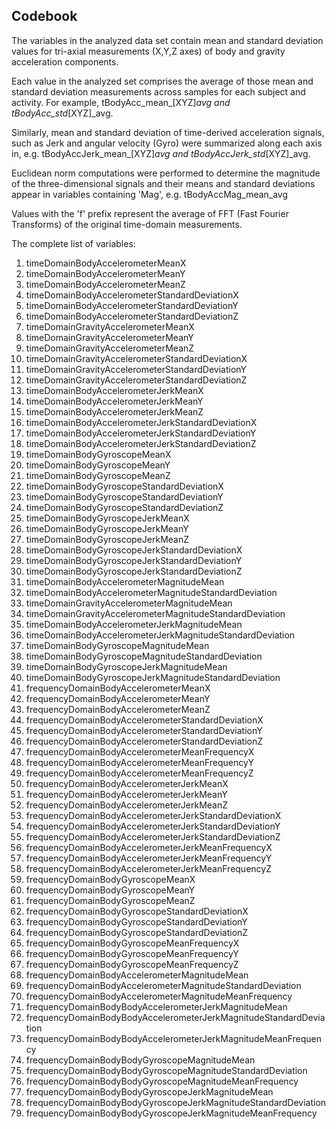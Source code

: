 ##     Codebook
The variables in the analyzed data set contain mean and standard deviation values for tri-axial measurements (X,Y,Z axes) of body and gravity acceleration components. 

Each value in the analyzed set comprises the average of those mean and standard deviation measurements across samples for each subject and activity. For example, tBodyAcc_mean_[XYZ]_avg and tBodyAcc_std_[XYZ]_avg.

Similarly, mean and standard deviation of time-derived acceleration signals, such as Jerk and angular velocity (Gyro) were summarized along each axis in, e.g. tBodyAccJerk_mean_[XYZ]_avg and tBodyAccJerk_std_[XYZ]_avg.

Euclidean norm computations were performed to determine the magnitude of the three-dimensional signals and their means and standard deviations appear in variables containing 'Mag', e.g. tBodyAccMag_mean_avg

Values with the 'f' prefix represent the average of FFT (Fast Fourier Transforms) of the original time-domain measurements.

The complete list of variables:
1. timeDomainBodyAccelerometerMeanX
1. timeDomainBodyAccelerometerMeanY
1. timeDomainBodyAccelerometerMeanZ
1. timeDomainBodyAccelerometerStandardDeviationX
1. timeDomainBodyAccelerometerStandardDeviationY
1. timeDomainBodyAccelerometerStandardDeviationZ
1. timeDomainGravityAccelerometerMeanX
1. timeDomainGravityAccelerometerMeanY
1. timeDomainGravityAccelerometerMeanZ
1. timeDomainGravityAccelerometerStandardDeviationX
1. timeDomainGravityAccelerometerStandardDeviationY
1. timeDomainGravityAccelerometerStandardDeviationZ
1. timeDomainBodyAccelerometerJerkMeanX
1. timeDomainBodyAccelerometerJerkMeanY
1. timeDomainBodyAccelerometerJerkMeanZ
1. timeDomainBodyAccelerometerJerkStandardDeviationX
1. timeDomainBodyAccelerometerJerkStandardDeviationY
1. timeDomainBodyAccelerometerJerkStandardDeviationZ
1. timeDomainBodyGyroscopeMeanX
1. timeDomainBodyGyroscopeMeanY
1. timeDomainBodyGyroscopeMeanZ
1. timeDomainBodyGyroscopeStandardDeviationX
1. timeDomainBodyGyroscopeStandardDeviationY
1. timeDomainBodyGyroscopeStandardDeviationZ
1. timeDomainBodyGyroscopeJerkMeanX
1. timeDomainBodyGyroscopeJerkMeanY
1. timeDomainBodyGyroscopeJerkMeanZ
1. timeDomainBodyGyroscopeJerkStandardDeviationX
1. timeDomainBodyGyroscopeJerkStandardDeviationY
1. timeDomainBodyGyroscopeJerkStandardDeviationZ
1. timeDomainBodyAccelerometerMagnitudeMean
1. timeDomainBodyAccelerometerMagnitudeStandardDeviation
1. timeDomainGravityAccelerometerMagnitudeMean
1. timeDomainGravityAccelerometerMagnitudeStandardDeviation
1. timeDomainBodyAccelerometerJerkMagnitudeMean
1. timeDomainBodyAccelerometerJerkMagnitudeStandardDeviation
1. timeDomainBodyGyroscopeMagnitudeMean
1. timeDomainBodyGyroscopeMagnitudeStandardDeviation
1. timeDomainBodyGyroscopeJerkMagnitudeMean
1. timeDomainBodyGyroscopeJerkMagnitudeStandardDeviation
1. frequencyDomainBodyAccelerometerMeanX
1. frequencyDomainBodyAccelerometerMeanY
1. frequencyDomainBodyAccelerometerMeanZ
1. frequencyDomainBodyAccelerometerStandardDeviationX
1. frequencyDomainBodyAccelerometerStandardDeviationY
1. frequencyDomainBodyAccelerometerStandardDeviationZ
1. frequencyDomainBodyAccelerometerMeanFrequencyX
1. frequencyDomainBodyAccelerometerMeanFrequencyY
1. frequencyDomainBodyAccelerometerMeanFrequencyZ
1. frequencyDomainBodyAccelerometerJerkMeanX
1. frequencyDomainBodyAccelerometerJerkMeanY
1. frequencyDomainBodyAccelerometerJerkMeanZ
1. frequencyDomainBodyAccelerometerJerkStandardDeviationX
1. frequencyDomainBodyAccelerometerJerkStandardDeviationY
1. frequencyDomainBodyAccelerometerJerkStandardDeviationZ
1. frequencyDomainBodyAccelerometerJerkMeanFrequencyX
1. frequencyDomainBodyAccelerometerJerkMeanFrequencyY
1. frequencyDomainBodyAccelerometerJerkMeanFrequencyZ
1. frequencyDomainBodyGyroscopeMeanX
1. frequencyDomainBodyGyroscopeMeanY
1. frequencyDomainBodyGyroscopeMeanZ
1. frequencyDomainBodyGyroscopeStandardDeviationX
1. frequencyDomainBodyGyroscopeStandardDeviationY
1. frequencyDomainBodyGyroscopeStandardDeviationZ
1. frequencyDomainBodyGyroscopeMeanFrequencyX
1. frequencyDomainBodyGyroscopeMeanFrequencyY
1. frequencyDomainBodyGyroscopeMeanFrequencyZ
1. frequencyDomainBodyAccelerometerMagnitudeMean
1. frequencyDomainBodyAccelerometerMagnitudeStandardDeviation
1. frequencyDomainBodyAccelerometerMagnitudeMeanFrequency
1. frequencyDomainBodyBodyAccelerometerJerkMagnitudeMean
1. frequencyDomainBodyBodyAccelerometerJerkMagnitudeStandardDeviation
1. frequencyDomainBodyBodyAccelerometerJerkMagnitudeMeanFrequency
1. frequencyDomainBodyBodyGyroscopeMagnitudeMean
1. frequencyDomainBodyBodyGyroscopeMagnitudeStandardDeviation
1. frequencyDomainBodyBodyGyroscopeMagnitudeMeanFrequency
1. frequencyDomainBodyBodyGyroscopeJerkMagnitudeMean
1. frequencyDomainBodyBodyGyroscopeJerkMagnitudeStandardDeviation
1. frequencyDomainBodyBodyGyroscopeJerkMagnitudeMeanFrequency


